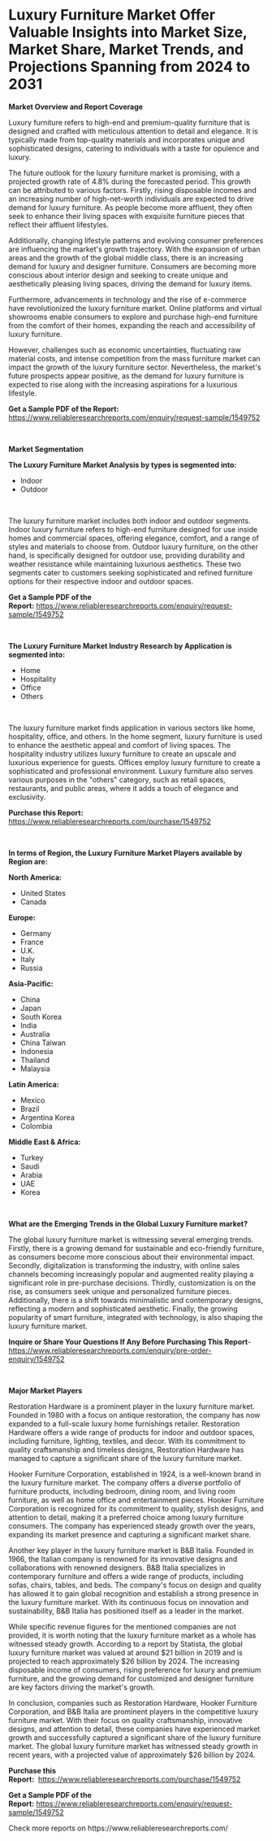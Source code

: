 <p><h1>Luxury Furniture Market Offer Valuable Insights into Market Size, Market Share, Market Trends, and Projections Spanning from 2024 to 2031</h1></p><p><strong>Market Overview and Report Coverage</strong></p>
<p><p>Luxury furniture refers to high-end and premium-quality furniture that is designed and crafted with meticulous attention to detail and elegance. It is typically made from top-quality materials and incorporates unique and sophisticated designs, catering to individuals with a taste for opulence and luxury.</p><p>The future outlook for the luxury furniture market is promising, with a projected growth rate of 4.8% during the forecasted period. This growth can be attributed to various factors. Firstly, rising disposable incomes and an increasing number of high-net-worth individuals are expected to drive demand for luxury furniture. As people become more affluent, they often seek to enhance their living spaces with exquisite furniture pieces that reflect their affluent lifestyles.</p><p>Additionally, changing lifestyle patterns and evolving consumer preferences are influencing the market's growth trajectory. With the expansion of urban areas and the growth of the global middle class, there is an increasing demand for luxury and designer furniture. Consumers are becoming more conscious about interior design and seeking to create unique and aesthetically pleasing living spaces, driving the demand for luxury items.</p><p>Furthermore, advancements in technology and the rise of e-commerce have revolutionized the luxury furniture market. Online platforms and virtual showrooms enable consumers to explore and purchase high-end furniture from the comfort of their homes, expanding the reach and accessibility of luxury furniture.</p><p>However, challenges such as economic uncertainties, fluctuating raw material costs, and intense competition from the mass furniture market can impact the growth of the luxury furniture sector. Nevertheless, the market's future prospects appear positive, as the demand for luxury furniture is expected to rise along with the increasing aspirations for a luxurious lifestyle.</p></p>
<p><strong>Get a Sample PDF of the Report:</strong> <a href="https://www.reliableresearchreports.com/enquiry/request-sample/1549752">https://www.reliableresearchreports.com/enquiry/request-sample/1549752</a></p>
<p>&nbsp;</p>
<p><strong>Market Segmentation</strong></p>
<p><strong>The Luxury Furniture Market Analysis by types is segmented into:</strong></p>
<p><ul><li>Indoor</li><li>Outdoor</li></ul></p>
<p>&nbsp;</p>
<p><p>The luxury furniture market includes both indoor and outdoor segments. Indoor luxury furniture refers to high-end furniture designed for use inside homes and commercial spaces, offering elegance, comfort, and a range of styles and materials to choose from. Outdoor luxury furniture, on the other hand, is specifically designed for outdoor use, providing durability and weather resistance while maintaining luxurious aesthetics. These two segments cater to customers seeking sophisticated and refined furniture options for their respective indoor and outdoor spaces.</p></p>
<p><strong>Get a Sample PDF of the Report:</strong>&nbsp;<a href="https://www.reliableresearchreports.com/enquiry/request-sample/1549752">https://www.reliableresearchreports.com/enquiry/request-sample/1549752</a></p>
<p>&nbsp;</p>
<p><strong>The Luxury Furniture Market Industry Research by Application is segmented into:</strong></p>
<p><ul><li>Home</li><li>Hospitality</li><li>Office</li><li>Others</li></ul></p>
<p>&nbsp;</p>
<p><p>The luxury furniture market finds application in various sectors like home, hospitality, office, and others. In the home segment, luxury furniture is used to enhance the aesthetic appeal and comfort of living spaces. The hospitality industry utilizes luxury furniture to create an upscale and luxurious experience for guests. Offices employ luxury furniture to create a sophisticated and professional environment. Luxury furniture also serves various purposes in the "others" category, such as retail spaces, restaurants, and public areas, where it adds a touch of elegance and exclusivity.</p></p>
<p><strong>Purchase this Report:</strong>&nbsp; <a href="https://www.reliableresearchreports.com/purchase/1549752">https://www.reliableresearchreports.com/purchase/1549752</a></p>
<p>&nbsp;</p>
<p><strong>In terms of Region, the Luxury Furniture Market Players available by Region are:</strong></p>
<p>
    <p> <strong> North America: </strong>
        <ul>
            <li>United States</li>
            <li>Canada</li>
        </ul>
        </p> 
    <p> <strong> Europe: </strong>
        <ul>
            <li>Germany</li>
            <li>France</li>
            <li>U.K.</li>
            <li>Italy</li>
            <li>Russia</li>
        </ul>
        </p> 
    <p> <strong> Asia-Pacific: </strong>
        <ul>
            <li>China</li>
            <li>Japan</li>
            <li>South Korea</li>
            <li>India</li>
            <li>Australia</li>
            <li>China Taiwan</li>
            <li>Indonesia</li>
            <li>Thailand</li>
            <li>Malaysia</li>
        </ul>
        </p> 
    <p> <strong> Latin America: </strong>
        <ul>
            <li>Mexico</li>
            <li>Brazil</li>
            <li>Argentina Korea</li>
            <li>Colombia</li>
        </ul>
        </p> 
    <p> <strong> Middle East & Africa: </strong>
        <ul>
            <li>Turkey</li>
            <li>Saudi</li>
            <li>Arabia</li>
            <li>UAE</li>
            <li>Korea</li>
        </ul>
    </p>
    </p>
<p>&nbsp;</p>
<p><strong>What are the Emerging Trends in the Global Luxury Furniture market?</strong></p>
<p><p>The global luxury furniture market is witnessing several emerging trends. Firstly, there is a growing demand for sustainable and eco-friendly furniture, as consumers become more conscious about their environmental impact. Secondly, digitalization is transforming the industry, with online sales channels becoming increasingly popular and augmented reality playing a significant role in pre-purchase decisions. Thirdly, customization is on the rise, as consumers seek unique and personalized furniture pieces. Additionally, there is a shift towards minimalistic and contemporary designs, reflecting a modern and sophisticated aesthetic. Finally, the growing popularity of smart furniture, integrated with technology, is also shaping the luxury furniture market.</p></p>
<p><strong>Inquire or Share Your Questions If Any Before Purchasing This Report</strong>- <a href="https://www.reliableresearchreports.com/enquiry/pre-order-enquiry/1549752">https://www.reliableresearchreports.com/enquiry/pre-order-enquiry/1549752</a></p>
<p>&nbsp;</p>
<p><strong>Major Market Players</strong></p>
<p><p>Restoration Hardware is a prominent player in the luxury furniture market. Founded in 1980 with a focus on antique restoration, the company has now expanded to a full-scale luxury home furnishings retailer. Restoration Hardware offers a wide range of products for indoor and outdoor spaces, including furniture, lighting, textiles, and decor. With its commitment to quality craftsmanship and timeless designs, Restoration Hardware has managed to capture a significant share of the luxury furniture market.</p><p>Hooker Furniture Corporation, established in 1924, is a well-known brand in the luxury furniture market. The company offers a diverse portfolio of furniture products, including bedroom, dining room, and living room furniture, as well as home office and entertainment pieces. Hooker Furniture Corporation is recognized for its commitment to quality, stylish designs, and attention to detail, making it a preferred choice among luxury furniture consumers. The company has experienced steady growth over the years, expanding its market presence and capturing a significant market share.</p><p>Another key player in the luxury furniture market is B&B Italia. Founded in 1966, the Italian company is renowned for its innovative designs and collaborations with renowned designers. B&B Italia specializes in contemporary furniture and offers a wide range of products, including sofas, chairs, tables, and beds. The company's focus on design and quality has allowed it to gain global recognition and establish a strong presence in the luxury furniture market. With its continuous focus on innovation and sustainability, B&B Italia has positioned itself as a leader in the market.</p><p>While specific revenue figures for the mentioned companies are not provided, it is worth noting that the luxury furniture market as a whole has witnessed steady growth. According to a report by Statista, the global luxury furniture market was valued at around $21 billion in 2019 and is projected to reach approximately $26 billion by 2024. The increasing disposable income of consumers, rising preference for luxury and premium furniture, and the growing demand for customized and designer furniture are key factors driving the market's growth.</p><p>In conclusion, companies such as Restoration Hardware, Hooker Furniture Corporation, and B&B Italia are prominent players in the competitive luxury furniture market. With their focus on quality craftsmanship, innovative designs, and attention to detail, these companies have experienced market growth and successfully captured a significant share of the luxury furniture market. The global luxury furniture market has witnessed steady growth in recent years, with a projected value of approximately $26 billion by 2024. </p></p>
<p><strong>Purchase this Report:</strong>&nbsp;&nbsp;<a href="https://www.reliableresearchreports.com/purchase/1549752">https://www.reliableresearchreports.com/purchase/1549752</a></p>
<p></p>
<p><strong>Get a Sample PDF of the Report:</strong>&nbsp;<a href="https://www.reliableresearchreports.com/enquiry/request-sample/1549752">https://www.reliableresearchreports.com/enquiry/request-sample/1549752</a></p>
<p>Check more reports on https://www.reliableresearchreports.com/</p>